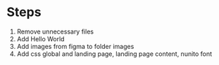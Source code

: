 # Steps

1. Remove unnecessary files
2. Add Hello World
3. Add images from figma to folder images
4. Add css global and landing page, landing page content, nunito font 
